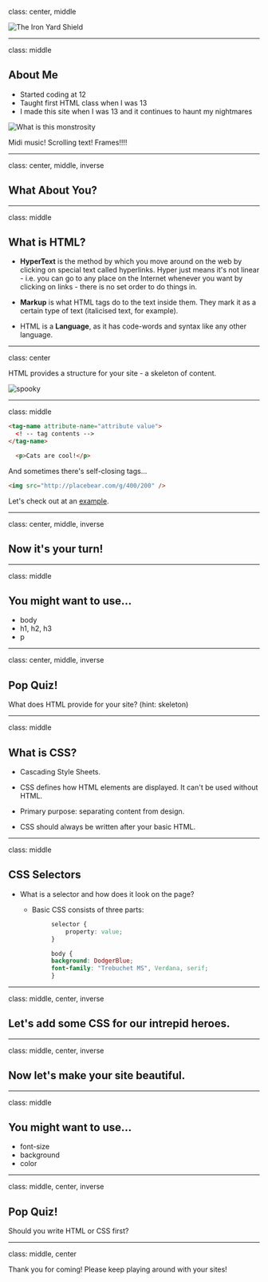 class: center, middle

![The Iron Yard Shield](http://i.imgur.com/qvZMscb.png)

---
class: middle

## About Me

* Started coding at 12
* Taught first HTML class when I was 13
* I made this site when I was 13 and it continues to haunt my nightmares

![What is this monstrosity](http://i.imgur.com/mdVRr5x.png)

Midi music! Scrolling text! Frames!!!!

---
class: center, middle, inverse

## What About You?

---
class: middle

## What is HTML?

* **HyperText** is the method by which you move around on the web by clicking on special text called hyperlinks. Hyper just means it's not linear - i.e. you can go to any place on the Internet whenever you want by clicking on links - there is no set order to do things in.

* **Markup** is what HTML tags do to the text inside them. They mark it as a certain type of text (italicised text, for example).

* HTML is a **Language**, as it has code-words and syntax like any other language.

---
class: center

HTML provides a structure for your site - a skeleton of content.

![spooky](http://i.imgur.com/H6B0LWo.png)

---
class: middle

```HTML
<tag-name attribute-name="attribute value">
  <! -- tag contents -->
</tag-name>
```

```HTML
  <p>Cats are cool!</p>
```

And sometimes there's self-closing tags...

```HTML
<img src="http://placebear.com/g/400/200" />
```

Let's check out at an [example](http://kellymurray.github.io/tiy-html-css-crash-course/).

---
class: center, middle, inverse

## Now it's your turn!

---
class: middle
## You might want to use...

* body
* h1, h2, h3
* p

---
class: center, middle, inverse

## Pop Quiz!

What does HTML provide for your site? (hint: skeleton)

---
class: middle
## What is CSS?

* Cascading Style Sheets.

* CSS defines how HTML elements are displayed. It can't be used without HTML.

* Primary purpose: separating content from design.

* CSS should always be written after your basic HTML.

---
class: middle
## CSS Selectors

* What is a selector and how does it look on the page?

	* Basic CSS consists of three parts:

```css
			selector {
				property: value;
			}
```
```css
			body {
  			background: DodgerBlue;
  			font-family: "Trebuchet MS", Verdana, serif;
			}
```
---
class: middle, center, inverse
## Let's add some CSS for our intrepid heroes.

---
class: middle, center, inverse

## Now let's make your site beautiful.

---
class: middle
## You might want to use...

* font-size
* background
* color

---
class: middle, center, inverse

## Pop Quiz!

Should you write HTML or CSS first?

---
class: middle, center

Thank you for coming! Please keep playing around with your sites!
